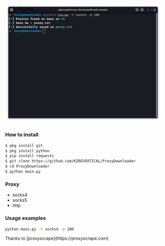 ![gambar](https://raw.githubusercontent.com/KZREVOXTICAL/ProxyDownloader/main/Screenshot%20from%202022-09-19%2022-39-48.png)
##
### How to install
```Bash
$ pkg install git
$ pkg install python
$ pip install requests
$ git clone https://github.com/KZREVOXTICAL/ProxyDownloader
$ cd ProxyDownloader
$ python main.py
```
### Proxy
- socks4
- socks5
- http

### Usage examples
```Bash
python main.py -t socks4 -p 200
```

<p>Thanks to [proxyscrape](https://proxyscrape.com)</p>

